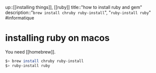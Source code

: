 up::[[installing things]], [[ruby]]
title::"how to install ruby and gem"
description::"`brew install chruby ruby-install`", "`ruby-install ruby`"
#informatique 
# installing ruby on macos

You need [[homebrew]].

```bash
$> brew install chruby ruby-install
$> ruby-install ruby
```